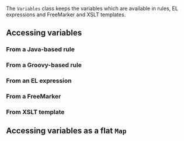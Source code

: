 The `Variables` class keeps the variables which are available in rules, EL expressions and FreeMarker and XSLT templates.

## Accessing variables

### From a Java-based rule

### From a Groovy-based rule

### From an EL expression

### From a FreeMarker

### From XSLT template

## Accessing variables as a flat `Map`